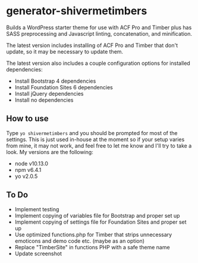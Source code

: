 # generator-shivermetimbers
Builds a WordPress starter theme for use with ACF Pro and Timber plus has SASS preprocessing and Javascript linting, concatenation, and minification.

The latest version includes installing of ACF Pro and Timber that don't update, so it may be necessary to update them.

The latest version also includes a couple configuration options for installed dependencies:

* Install Bootstrap 4 dependencies
* Install Foundation Sites 6 dependencies
* Install jQuery dependencies
* Install no dependencies

## How to use

Type `yo shivermetimbers` and you should be prompted for most of the settings.  This is just used in-house at the moment so if your setup varies from mine, it may not work, and feel free to let me know and I'll try to take a look.  My versions are the following:

* node v10.13.0
* npm v6.4.1
* yo v2.0.5

## To Do

* Implement testing
* Implement copying of variables file for Bootstrap and proper set up
* Implement copying of settings file for Foundation Sites and proper set up
* Use optimized functions.php for Timber that strips unnecessary emoticons and demo code etc. (maybe as an option)
* Replace "TimberSite" in functions PHP with a safe theme name
* Update screenshot
